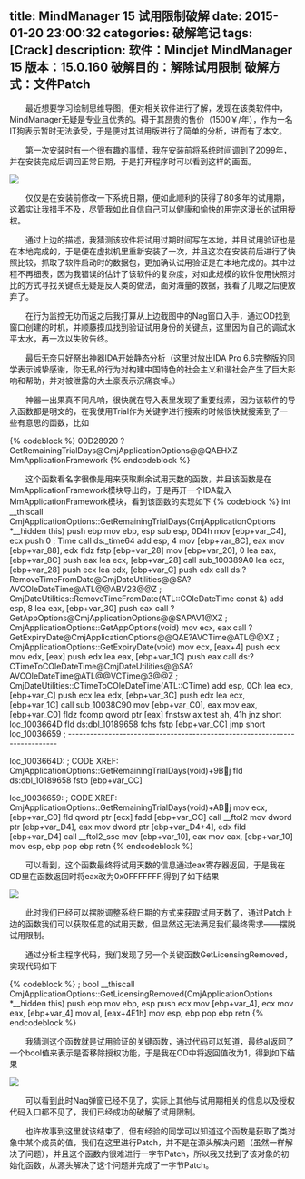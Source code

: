 title: MindManager 15 试用限制破解
date: 2015-01-20 23:00:32
categories: 破解笔记
tags: [Crack]
description: 软件：Mindjet MindManager 15 版本：15.0.160 破解目的：解除试用限制 破解方式：文件Patch
---
&emsp;&emsp;最近想要学习绘制思维导图，便对相关软件进行了解，发现在该类软件中，MindManager无疑是专业且优秀的。碍于其昂贵的售价（1500￥/年），作为一名IT狗表示暂时无法承受，于是便对其试用版进行了简单的分析，进而有了本文。

&emsp;&emsp;第一次安装时有一个很有趣的事情，我在安装前将系统时间调到了2099年，并在安装完成后调回正常日期，于是打开程序时可以看到这样的画面。

![](http://smvirus.com/img/blog/mindmanager-15-trial-crack/Trial.jpg)

&emsp;&emsp;仅仅是在安装前修改一下系统日期，便如此顺利的获得了80多年的试用期，这着实让我措手不及，尽管我如此自信自己可以健康和愉快的用完这漫长的试用授权。

&emsp;&emsp;通过上边的描述，我猜测该软件将试用过期时间写在本地，并且试用验证也是在本地完成的，于是便在虚拟机里重新安装了一次，并且这次在安装前后进行了快照比较，抓取了软件启动时的数据包，更加确认试用验证是在本地完成的。其中过程不再细表，因为我错误的估计了该软件的复杂度，对如此规模的软件使用快照对比的方式寻找关键点无疑是反人类的做法，面对海量的数据，我看了几眼之后便放弃了。

&emsp;&emsp;在行为监控无功而返之后我打算从上边截图中的Nag窗口入手，通过OD找到窗口创建的时机，并顺藤摸瓜找到验证试用身份的关键点，这里因为自己的调试水平太水，再一次以失败告终。

&emsp;&emsp;最后无奈只好祭出神器IDA开始静态分析（这里对放出IDA Pro 6.6完整版的同学表示诚挚感谢，你无私的行为对构建中国特色的社会主义和谐社会产生了巨大影响和帮助，并对被泄露的大土豪表示沉痛哀悼。）

&emsp;&emsp;神器一出果真不同凡响，很快就在导入表里发现了重要线索，因为该软件的导入函数都是明文的，在我使用Trial作为关键字进行搜索的时候很快就搜索到了一些有意思的函数，比如

{% codeblock %}
00D28920  ?GetRemainingTrialDays@CmjApplicationOptions@@QAEHXZ MmApplicationFramework
{% endcodeblock %}

&emsp;&emsp;这个函数看名字很像是用来获取剩余试用天数的函数，并且该函数是在MmApplicationFramework模块导出的，于是再开一个IDA载入MmApplicationFramework模块，看到该函数的实现如下
{% codeblock %}
int __thiscall CmjApplicationOptions::GetRemainingTrialDays(CmjApplicationOptions *__hidden this)
    push    ebp
    mov     ebp, esp
    sub     esp, 0D4h
    mov     [ebp+var_C4], ecx
    push    0               ; Time
    call    ds:_time64
    add     esp, 4
    mov     [ebp+var_8C], eax
    mov     [ebp+var_88], edx
    fldz
    fstp    [ebp+var_28]
    mov     [ebp+var_20], 0
    lea     eax, [ebp+var_8C]
    push    eax
    lea     ecx, [ebp+var_28]
    call    sub_100389A0
    lea     ecx, [ebp+var_28]
    push    ecx
    lea     edx, [ebp+var_C]
    push    edx
    call    ds:?RemoveTimeFromDate@CmjDateUtilities@@SA?AVCOleDateTime@ATL@@ABV23@@Z
            ; CmjDateUtilities::RemoveTimeFromDate(ATL::COleDateTime const &)
    add     esp, 8
    lea     eax, [ebp+var_30]
    push    eax
    call    ?GetAppOptions@CmjApplicationOptions@@SAPAV1@XZ
            ; CmjApplicationOptions::GetAppOptions(void)
    mov     ecx, eax
    call    ?GetExpiryDate@CmjApplicationOptions@@QAE?AVCTime@ATL@@XZ
            ; CmjApplicationOptions::GetExpiryDate(void)
    mov     ecx, [eax+4]
    push    ecx
    mov     edx, [eax]
    push    edx
    lea     eax, [ebp+var_1C]
    push    eax
    call    ds:?CTimeToCOleDateTime@CmjDateUtilities@@SA?AVCOleDateTime@ATL@@VCTime@3@@Z
            ; CmjDateUtilities::CTimeToCOleDateTime(ATL::CTime)
    add     esp, 0Ch
    lea     ecx, [ebp+var_C]
    push    ecx
    lea     edx, [ebp+var_3C]
    push    edx
    lea     ecx, [ebp+var_1C]
    call    sub_10038C90
    mov     [ebp+var_C0], eax
    mov     eax, [ebp+var_C0]
    fldz
    fcomp   qword ptr [eax]
    fnstsw  ax
    test    ah, 41h
    jnz     short loc_1003664D
    fld     ds:dbl_10189658
    fchs
    fstp    [ebp+var_CC]
    jmp     short loc_10036659
; ---------------------------------------------------------------------------

loc_1003664D:                           ; CODE XREF: CmjApplicationOptions::GetRemainingTrialDays(void)+9Bj
    fld     ds:dbl_10189658
    fstp    [ebp+var_CC]

loc_10036659:                           ; CODE XREF: CmjApplicationOptions::GetRemainingTrialDays(void)+ABj
    mov     ecx, [ebp+var_C0]
    fld     qword ptr [ecx]
    fadd    [ebp+var_CC]
    call    __ftol2
    mov     dword ptr [ebp+var_D4], eax
    mov     dword ptr [ebp+var_D4+4], edx
    fild    [ebp+var_D4]
    call    __ftol2_sse
    mov     [ebp+var_10], eax
    mov     eax, [ebp+var_10]
    mov     esp, ebp
    pop     ebp
    retn
{% endcodeblock %}

&emsp;&emsp;可以看到，这个函数最终将试用天数的信息通过eax寄存器返回，于是我在OD里在函数返回时将eax改为0x0FFFFFFF,得到了如下结果

![](http://smvirus.com/img/blog/mindmanager-15-trial-crack/PatchGetRemainingTrialDays.jpg)

&emsp;&emsp;此时我们已经可以摆脱调整系统日期的方式来获取试用天数了，通过Patch上边的函数我们可以获取任意的试用天数，但显然这无法满足我们最终需求——摆脱试用限制。

&emsp;&emsp;通过分析主程序代码，我们发现了另一个关键函数GetLicensingRemoved，实现代码如下

{% codeblock %}
; bool __thiscall CmjApplicationOptions::GetLicensingRemoved(CmjApplicationOptions *__hidden this)
    push    ebp
    mov     ebp, esp
    push    ecx
    mov     [ebp+var_4], ecx
    mov     eax, [ebp+var_4]
    mov     al, [eax+4E1h]
    mov     esp, ebp
    pop     ebp
    retn
{% endcodeblock %}

&emsp;&emsp;我猜测这个函数就是试用验证的关键函数，通过代码可以知道，最终al返回了一个bool值来表示是否移除授权功能，于是我在OD中将返回值改为1，得到如下结果

![](http://smvirus.com/img/blog/mindmanager-15-trial-crack/PatchGetLicensingRemoved.jpg)

&emsp;&emsp;可以看到此时Nag弹窗已经不见了，实际上其他与试用期相关的信息以及授权代码入口都不见了，我们已经成功的破解了试用限制。

&emsp;&emsp;也许故事到这里就该结束了，但有经验的同学可以知道这个函数是获取了类对象中某个成员的值，我们在这里进行Patch，并不是在源头解决问题（虽然一样解决了问题），并且这个函数内很难进行一字节Patch，所以我又找到了该对象的初始化函数，从源头解决了这个问题并完成了一字节Patch。